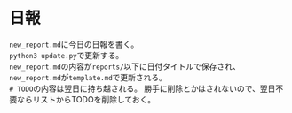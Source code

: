 # 日報
`new_report.md`に今日の日報を書く。  
`python3 update.py`で更新する。  
`new_report.md`の内容が`reports/`以下に日付タイトルで保存され、`new_report.md`が`template.md`で更新される。  
`# TODO`の内容は翌日に持ち越される。 
勝手に削除とかはされないので、翌日不要ならリストからTODOを削除しておく。 

